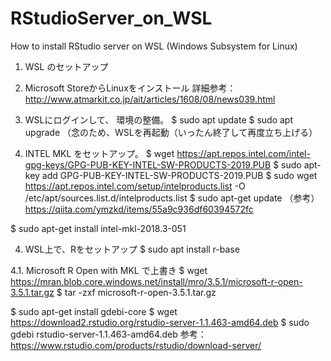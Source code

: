 ﻿# RStudioServer_on_WSL

How to install RStudio server on WSL (Windows Subsystem for Linux)

1. WSL のセットアップ
2. Microsoft StoreからLinuxをインストール
詳細参考：　http://www.atmarkit.co.jp/ait/articles/1608/08/news039.html

3. WSLにログインして、 環境の整備。
$ sudo apt update
$ sudo apt upgrade
（念のため、WSLを再起動（いったん終了して再度立ち上げる）

4. INTEL MKL をセットアップ。
$ wget https://apt.repos.intel.com/intel-gpg-keys/GPG-PUB-KEY-INTEL-SW-PRODUCTS-2019.PUB
$ sudo apt-key add GPG-PUB-KEY-INTEL-SW-PRODUCTS-2019.PUB
$ sudo wget https://apt.repos.intel.com/setup/intelproducts.list -O /etc/apt/sources.list.d/intelproducts.list 
$ sudo apt-get update
（参考）　https://qiita.com/ymzkd/items/55a9c936df60394572fc

$ sudo apt-get install intel-mkl-2018.3-051


4. WSL上で、Rをセットアップ
$ sudo apt install r-base

4.1. Microsoft R Open with MKL で上書き
$ wget https://mran.blob.core.windows.net/install/mro/3.5.1/microsoft-r-open-3.5.1.tar.gz
$ tar -zxf microsoft-r-open-3.5.1.tar.gz

$ sudo apt-get install gdebi-core
$ wget https://download2.rstudio.org/rstudio-server-1.1.463-amd64.deb
$ sudo gdebi rstudio-server-1.1.463-amd64.deb
参考：　https://www.rstudio.com/products/rstudio/download-server/